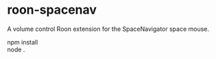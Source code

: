 # roon-spacenav
A volume control Roon extension for the SpaceNavigator space mouse.


npm install\
node .

